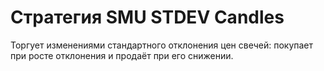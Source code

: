 # Стратегия SMU STDEV Candles

Торгует изменениями стандартного отклонения цен свечей: покупает при росте отклонения и продаёт при его снижении.
